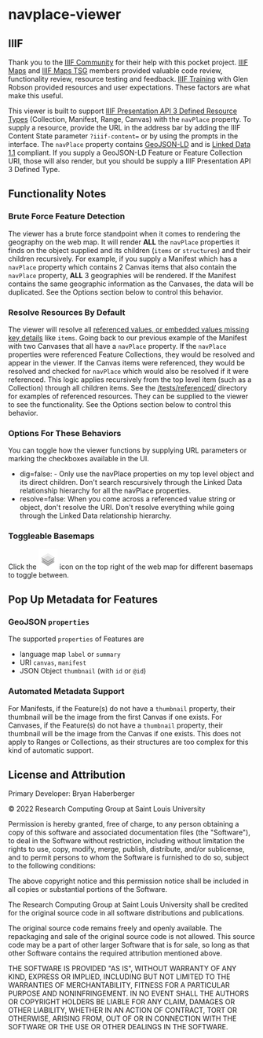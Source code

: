 # navplace-viewer

## IIIF
Thank you to the [IIIF Community](https://iiif.io/community/) for their help with this pocket project.  [IIIF Maps](https://iiif.io/community/groups/maps/) and [IIIF Maps TSG](https://iiif.io/community/groups/maps-tsg/) members provided valuable code review, functionality review, resource testing and feedback.  [IIIF Training](https://iiif.io/get-started/training/) with Glen Robson provided resources and user expectations.  These factors are what make this useful.  

This viewer is built to support [IIIF Presentation API 3 Defined Resource Types](https://iiif.io/api/presentation/3.0/#21-defined-types) (Collection, Manifest, Range, Canvas) with the `navPlace` property.  To supply a resource, provide the URL in the address bar by adding the IIIF Content State parameter `?iiif-content=` or by using the prompts in the interface.  The `navPlace` property contains [GeoJSON-LD](https://geojson.org/geojson-ld/) and is [Linked Data 1.1](https://www.w3.org/TR/json-ld11/) compliant.  If you supply a GeoJSON-LD Feature or Feature Collection URI, those will also render, but you should be supply a IIIF Presentation API 3 Defined Type.

## Functionality Notes

### Brute Force Feature Detection
The viewer has a brute force standpoint when it comes to rendering the geography on the web map.  It will render __ALL__ the `navPlace` properties it finds on the object supplied and its children (`items` or `structures`) and their children recursively.  For example, if you supply a Manifest which has a `navPlace` property which contains 2 Canvas items that also contain the `navPlace` property, __ALL__ 3 geographies will be rendered.  If the Manifest contains the same geographic information as the Canvases, the data will be duplicated.  See the Options section below to control this behavior.

### Resolve Resources By Default
The viewer will resolve all [referenced values, or embedded values missing key details](https://iiif.io/api/presentation/3.0/#12-terminology) like `items`.  Going back to our previous example of the Manifest with two Canvases that all have a `navPlace` property.  If the `navPlace` properties were referenced Feature Collections, they would be resolved and appear in the viewer.  If the Canvas items were referenced, they would be resolved and checked for `navPlace` which would also be resolved if it were referenced.  This logic applies recursively from the top level item (such as a Collection) through all children items.  See the [/tests/referenced/](/tests/referenced/) directory for examples of referenced resources.  They can be supplied to the viewer to see the functionality.  See the Options section below to control this behavior.

### Options For These Behaviors
You can toggle how the viewer functions by supplying URL parameters or marking the checkboxes available in the UI.

 - dig=false: - Only use the navPlace properties on my top level object and its direct children.  Don't search rescursively through the Linked Data relationship hierarchy for all the navPlace properties.  
 - resolve=false: When you come across a referenced value string or object, don't resolve the URI.  Don't resolve everything while going through the Linked Data relationship hierarchy.
   
### Toggleable Basemaps
Click the !["Basemap Layers"](/images/layers.png "Basemap Layers") icon on the top right of the web map for different basemaps to toggle between.

## Pop Up Metadata for Features

### GeoJSON `properties`
The supported `properties` of Features are 
- language map `label` or `summary`
- URI `canvas`, `manifest` 
- JSON Object `thumbnail` (with `id` or `@id`)

### Automated Metadata Support
For Manifests, if the Feature(s) do not have a `thumbnail` property, their thumbnail will be the image from the first Canvas if one exists.
For Canvases, if the Feature(s) do not have a `thumbnail` property, their thumbnail will be the image from the Canvas if one exists.
This does not apply to Ranges or Collections, as their structures are too complex for this kind of automatic support.

## License and Attribution
Primary Developer: Bryan Haberberger
 
&copy; 2022 Research Computing Group at Saint Louis University

Permission is hereby granted, free of charge, to any person obtaining a copy of this software and associated documentation files (the "Software"), to deal in the Software without restriction, including without limitation the rights to use, copy, modify, merge, publish, distribute, and/or sublicense, and to permit persons to whom the Software is furnished to do so, subject to the following conditions:

The above copyright notice and this permission notice shall be included in all copies or substantial portions of the Software.

The Research Computing Group at Saint Louis University shall be credited for the original source code in all software distributions and publications.

The original source code remains freely and openly available.  The repackaging and sale of the original source code is not allowed.  This source code may be a part of other larger Software that is for sale, so long as that other Software contains the required attribution mentioned above.  

THE SOFTWARE IS PROVIDED "AS IS", WITHOUT WARRANTY OF ANY KIND, EXPRESS OR IMPLIED, INCLUDING BUT NOT LIMITED TO THE WARRANTIES OF MERCHANTABILITY, FITNESS FOR A PARTICULAR PURPOSE AND NONINFRINGEMENT. IN NO EVENT SHALL THE AUTHORS OR COPYRIGHT HOLDERS BE LIABLE FOR ANY CLAIM, DAMAGES OR OTHER LIABILITY, WHETHER IN AN ACTION OF CONTRACT, TORT OR OTHERWISE, ARISING FROM, OUT OF OR IN CONNECTION WITH THE SOFTWARE OR THE USE OR OTHER DEALINGS IN THE SOFTWARE.

